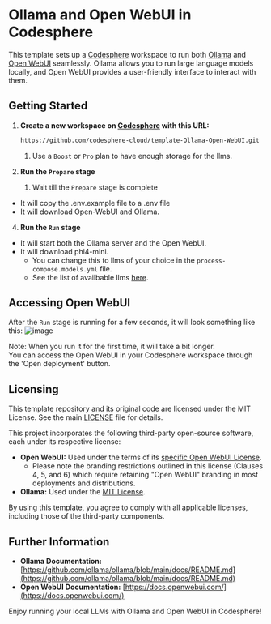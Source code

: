 # Ollama and Open WebUI in Codesphere

This template sets up a [Codesphere](https://codesphere.com) workspace to run both [Ollama](https://ollama.ai/) and [Open WebUI](https://openwebui.com/) seamlessly. Ollama allows you to run large language models locally, and Open WebUI provides a user-friendly interface to interact with them.

## Getting Started

1. **Create a new workspace on [Codesphere](codesphere.com/ide) with this URL:**  
    ```bash
    https://github.com/codesphere-cloud/template-Ollama-Open-WebUI.git
    ```
    1. Use a `Boost` or `Pro` plan to have enough storage for the llms.  

2.  **Run the `Prepare` stage**  
    1. Wait till the `Prepare` stage is complete
* It will copy the .env.example file to a .env file 
* It will download Open-WebUI and Ollama.  

4.  **Run the `Run` stage**  
* It will start both the Ollama server and the Open WebUI.
* It will download phi4-mini. 
    * You can change this to llms of your choice in the `process-compose.models.yml` file.
    * See the list of availbable llms [here](https://ollama.com/search).

## Accessing Open WebUI

After the `Run` stage is running for a few seconds, it will look something like this:
![image](./.workspace-internal/open-webui.png)  
  
Note: When you run it for the first time, it will take a bit longer.  
You can access the Open WebUI in your Codesphere workspace through the 'Open deployment' button.

## Licensing

This template repository and its original code are licensed under the MIT License. See the main [LICENSE](LICENSE) file for details.

This project incorporates the following third-party open-source software, each under its respective license:

* **Open WebUI:** Used under the terms of its [specific Open WebUI License](THIRD_PARTY_LICENSES/OpenWebUi/LICENSE).
    * Please note the branding restrictions outlined in this license (Clauses 4, 5, and 6) which require retaining "Open WebUI" branding in most deployments and distributions.
* **Ollama:** Used under the [MIT License](THIRD_PARTY_LICENSES/Ollama/LICENSE).

By using this template, you agree to comply with all applicable licenses, including those of the third-party components.

## Further Information

* **Ollama Documentation:** [https://github.com/ollama/ollama/blob/main/docs/README.md](https://github.com/ollama/ollama/blob/main/docs/README.md)
* **Open WebUI Documentation:** [https://docs.openwebui.com/](https://docs.openwebui.com/)

Enjoy running your local LLMs with Ollama and Open WebUI in Codesphere!
